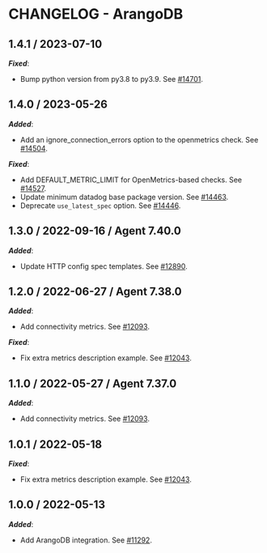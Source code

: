 # CHANGELOG - ArangoDB

## 1.4.1 / 2023-07-10

***Fixed***:

* Bump python version from py3.8 to py3.9. See [#14701](https://github.com/DataDog/integrations-core/pull/14701).

## 1.4.0 / 2023-05-26

***Added***: 

* Add an ignore_connection_errors option to the openmetrics check. See [#14504](https://github.com/DataDog/integrations-core/pull/14504).

***Fixed***: 

* Add DEFAULT_METRIC_LIMIT for OpenMetrics-based checks. See [#14527](https://github.com/DataDog/integrations-core/pull/14527).
* Update minimum datadog base package version. See [#14463](https://github.com/DataDog/integrations-core/pull/14463).
* Deprecate `use_latest_spec` option. See [#14446](https://github.com/DataDog/integrations-core/pull/14446).


## 1.3.0 / 2022-09-16 / Agent 7.40.0

***Added***: 

* Update HTTP config spec templates. See [#12890](https://github.com/DataDog/integrations-core/pull/12890).


## 1.2.0 / 2022-06-27 / Agent 7.38.0

***Added***: 

* Add connectivity metrics. See [#12093](https://github.com/DataDog/integrations-core/pull/12093).

***Fixed***: 

* Fix extra metrics description example. See [#12043](https://github.com/DataDog/integrations-core/pull/12043).


## 1.1.0 / 2022-05-27 / Agent 7.37.0

***Added***: 

* Add connectivity metrics. See [#12093](https://github.com/DataDog/integrations-core/pull/12093).


## 1.0.1 / 2022-05-18

***Fixed***: 

* Fix extra metrics description example. See [#12043](https://github.com/DataDog/integrations-core/pull/12043).


## 1.0.0 / 2022-05-13

***Added***: 

* Add ArangoDB integration. See [#11292](https://github.com/DataDog/integrations-core/pull/11292).


